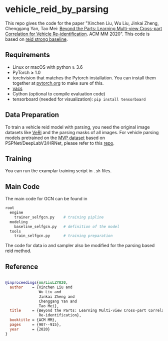 # vehicle_reid_by_parsing
This repo gives the code for the paper "Xinchen Liu, Wu Liu, Jinkai Zheng, Chenggang Yan, Tao Mei: [Beyond the Parts: 
Learning Multi-view Cross-part Correlation for Vehicle Re-identification](https://lxc86739795.github.io/papers/2020_ACMMM_PCRNet.pdf). ACM MM 2020".
This code is based on [reid strong baseline](https://github.com/michuanhaohao/reid-strong-baseline).

## Requirements

- Linux or macOS with python ≥ 3.6
- PyTorch ≥ 1.0
- torchvision that matches the Pytorch installation. You can install them together at [pytorch.org](https://pytorch.org/) to make sure of this.
- [yacs](https://github.com/rbgirshick/yacs)
- Cython (optional to compile evaluation code)
- tensorboard (needed for visualization): `pip install tensorboard`

## Data Preparation

To train a vehicle reid model with parsing, you need the original image datasets like [VeRi](https://github.com/JDAI-CV/VeRidataset) and the parsing masks of all images.
For vehicle parsing models pretrained on the [MVP dataset](https://lxc86739795.github.io/MVP.html) based on PSPNet/DeepLabV3/HRNet, please refer to this [repo](https://github.com/lxc86739795/parsing_platform).

## Training

You can run the examplar training script in `.sh` files.

## Main Code

The main code for GCN can be found in 
```bash
root
  engine
    trainer_selfgcn.py    # training pipline
  modeling
    baseline_selfgcn.py   # definition of the model
  tools
    train_selfgcn.py      # training preparation

```

The code for data io and sampler also be modified for the parsing based reid method.


## Reference
```BibTeX

@inproceedings{mm/LiuLZY020,
  author    = {Xinchen Liu and
               Wu Liu and
               Jinkai Zheng and
               Chenggang Yan and
               Tao Mei},
  title     = {Beyond the Parts: Learning Multi-view Cross-part Correlation for Vehicle
               Re-identification},
  booktitle = {ACM MM},
  pages     = {907--915},
  year      = {2020}
}
```
